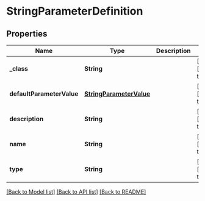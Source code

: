 # StringParameterDefinition
## Properties

Name | Type | Description | Notes
------------ | ------------- | ------------- | -------------
**\_class** | **String** |  | [optional] [default to null]
**defaultParameterValue** | [**StringParameterValue**](StringParameterValue.md) |  | [optional] [default to null]
**description** | **String** |  | [optional] [default to null]
**name** | **String** |  | [optional] [default to null]
**type** | **String** |  | [optional] [default to null]

[[Back to Model list]](../README.md#documentation-for-models) [[Back to API list]](../README.md#documentation-for-api-endpoints) [[Back to README]](../README.md)

